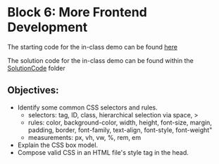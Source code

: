 # Block 6: More Frontend Development 

The starting code for the in-class demo can be found [here](./demo/README.md)

The solution code for the in-class demo can be found within the [SolutionCode](../../SolutionCode/06-CSS/demo_solution/) folder

## Objectives: 
* Identify some common CSS selectors and rules. 
    - selectors: tag, ID, class, hierarchical selection via space, >
    - rules: color, background-color, width, height, font-size, margin, padding, border, font-family, text-align, font-style, font-weight"
    - measurements: px, vh, vw, %, rem, em
* Explain the CSS box model.
* Compose valid CSS in an HTML file's style tag in the head.
